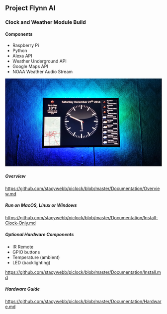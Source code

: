 ## Project Flynn AI

### Clock and Weather Module Build

#### Components
- Raspberry Pi
- Python
- Alexa API
- Weather Underground API
- Google Maps API
- NOAA Weather Audio Stream
  
![PiClock Picture](https://github.com/stacywebb/piclock/blob/master/Pictures/20141227_174953.jpg)


##### Overview

https://github.com/stacywebb/piclock/blob/master/Documentation/Overview.md


##### Run on MacOS, Linux or Windows 

https://github.com/stacywebb/piclock/blob/master/Documentation/Install-Clock-Only.md

##### Optional Hardware Components
- IR Remote
- GPIO buttons
- Temperature (ambient)
- LED (backlighting)

https://github.com/stacywebb/piclock/blob/master/Documentation/Install.md

##### Hardware Guide
https://github.com/stacywebb/piclock/blob/master/Documentation/Hardware.md

 
